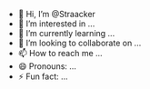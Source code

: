 - 👋 Hi, I’m @Straacker
- 👀 I’m interested in ...
- 🌱 I’m currently learning ...
- 💞️ I’m looking to collaborate on ...
- 📫 How to reach me ...
- 😄 Pronouns: ...
- ⚡ Fun fact: ...

<!---
Straacker/Straacker is a ✨ special ✨ repository because its `README.md` (this file) appears on your GitHub profile.
You can click the Preview link to take a look at your changes.
--->
